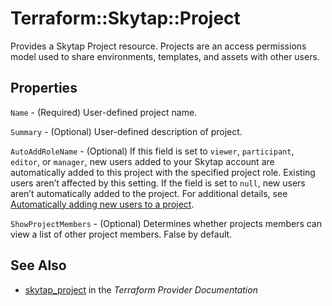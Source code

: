 # Terraform::Skytap::Project

Provides a Skytap Project resource. Projects are an access permissions model used to share environments, 
templates, and assets with other users.

## Properties

`Name` - (Required) User-defined project name.

`Summary` - (Optional) User-defined description of project.

`AutoAddRoleName` - (Optional) If this field is set to `viewer`, `participant`, `editor`, or `manager`, new users added to your Skytap account are automatically added to this project with the specified project role. Existing users aren’t affected by this setting. If the field is set to `null`, new users aren’t automatically added to the project. For additional details, see [Automatically adding new users to a project](https://help.skytap.com/csh-project-automatic-role.html).

`ShowProjectMembers` - (Optional) Determines whether projects members can view a list of other project members. False by default.


## See Also

* [skytap_project](https://www.terraform.io/docs/providers/skytap/r/project.html) in the _Terraform Provider Documentation_